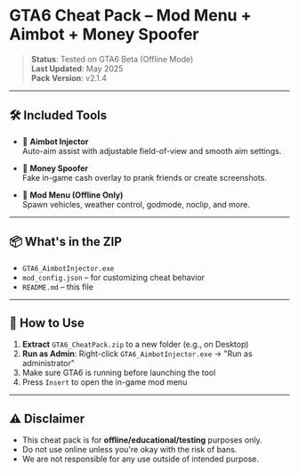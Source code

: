 # GTA6 Cheat Pack – Mod Menu + Aimbot + Money Spoofer

> **Status**: Tested on GTA6 Beta (Offline Mode)  
> **Last Updated**: May 2025  
> **Pack Version**: v2.1.4

---

## 🛠️ Included Tools

- 🔫 **Aimbot Injector**  
  Auto-aim assist with adjustable field-of-view and smooth aim settings.

- 💸 **Money Spoofer**  
  Fake in-game cash overlay to prank friends or create screenshots.

- 🧙 **Mod Menu (Offline Only)**  
  Spawn vehicles, weather control, godmode, noclip, and more.

---

## 📦 What's in the ZIP

- `GTA6_AimbotInjector.exe`  
- `mod_config.json` – for customizing cheat behavior  
- `README.md` – this file

---

## 🚀 How to Use

1. **Extract** `GTA6_CheatPack.zip` to a new folder (e.g., on Desktop)  
2. **Run as Admin**: Right-click `GTA6_AimbotInjector.exe` → "Run as administrator"  
3. Make sure GTA6 is running before launching the tool  
4. Press `Insert` to open the in-game mod menu

---

## ⚠️ Disclaimer

- This cheat pack is for **offline/educational/testing** purposes only.  
- Do not use online unless you're okay with the risk of bans.  
- We are not responsible for any use outside of intended purpose.


